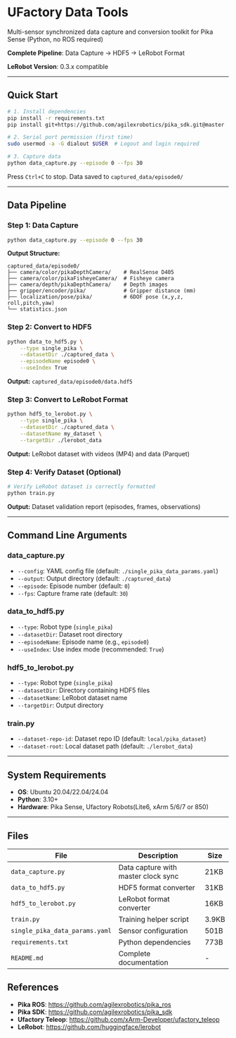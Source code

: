 # UFactory Data Tools

Multi-sensor synchronized data capture and conversion toolkit for Pika Sense (Python, no ROS required)

**Complete Pipeline**: Data Capture → HDF5 → LeRobot Format

**LeRobot Version**: 0.3.x compatible

---

## Quick Start

```bash
# 1. Install dependencies
pip install -r requirements.txt
pip install git+https://github.com/agilexrobotics/pika_sdk.git@master

# 2. Serial port permission (first time)
sudo usermod -a -G dialout $USER  # Logout and login required

# 3. Capture data
python data_capture.py --episode 0 --fps 30
```

Press `Ctrl+C` to stop. Data saved to `captured_data/episode0/`

---

## Data Pipeline

### Step 1: Data Capture

```bash
python data_capture.py --episode 0 --fps 30
```

**Output Structure:**
```
captured_data/episode0/
├── camera/color/pikaDepthCamera/    # RealSense D405
├── camera/color/pikaFisheyeCamera/  # Fisheye camera
├── camera/depth/pikaDepthCamera/    # Depth images
├── gripper/encoder/pika/            # Gripper distance (mm)
├── localization/pose/pika/          # 6DOF pose (x,y,z, roll,pitch,yaw)
└── statistics.json
```

### Step 2: Convert to HDF5

```bash
python data_to_hdf5.py \
    --type single_pika \
    --datasetDir ./captured_data \
    --episodeName episode0 \
    --useIndex True
```

**Output:** `captured_data/episode0/data.hdf5`

### Step 3: Convert to LeRobot Format

```bash
python hdf5_to_lerobot.py \
    --type single_pika \
    --datasetDir ./captured_data \
    --datasetName my_dataset \
    --targetDir ./lerobot_data
```

**Output:** LeRobot dataset with videos (MP4) and data (Parquet)

### Step 4: Verify Dataset (Optional)

```bash
# Verify LeRobot dataset is correctly formatted
python train.py
```

**Output:** Dataset validation report (episodes, frames, observations)

---

## Command Line Arguments

### data_capture.py
- `--config`: YAML config file (default: `./single_pika_data_params.yaml`)
- `--output`: Output directory (default: `./captured_data`)
- `--episode`: Episode number (default: `0`)
- `--fps`: Capture frame rate (default: `30`)

### data_to_hdf5.py
- `--type`: Robot type (`single_pika`)
- `--datasetDir`: Dataset root directory
- `--episodeName`: Episode name (e.g., `episode0`)
- `--useIndex`: Use index mode (recommended: `True`)

### hdf5_to_lerobot.py
- `--type`: Robot type (`single_pika`)
- `--datasetDir`: Directory containing HDF5 files
- `--datasetName`: LeRobot dataset name
- `--targetDir`: Output directory

### train.py
- `--dataset-repo-id`: Dataset repo ID (default: `local/pika_dataset`)
- `--dataset-root`: Local dataset path (default: `./lerobot_data`)

---


## System Requirements

- **OS**: Ubuntu 20.04/22.04/24.04
- **Python**: 3.10+
- **Hardware**: Pika Sense, Ufactory Robots(Lite6, xArm 5/6/7 or 850)

---

## Files

| File | Description | Size |
|------|-------------|------|
| `data_capture.py` | Data capture with master clock sync | 21KB |
| `data_to_hdf5.py` | HDF5 format converter | 31KB |
| `hdf5_to_lerobot.py` | LeRobot format converter | 16KB |
| `train.py` | Training helper script | 3.9KB |
| `single_pika_data_params.yaml` | Sensor configuration | 501B |
| `requirements.txt` | Python dependencies | 773B |
| `README.md` | Complete documentation | - |


## References

- **Pika ROS**: https://github.com/agilexrobotics/pika_ros
- **Pika SDK**: https://github.com/agilexrobotics/pika_sdk
- **Ufactory Teleop**: https://github.com/xArm-Developer/ufactory_teleop
- **LeRobot**: https://github.com/huggingface/lerobot
